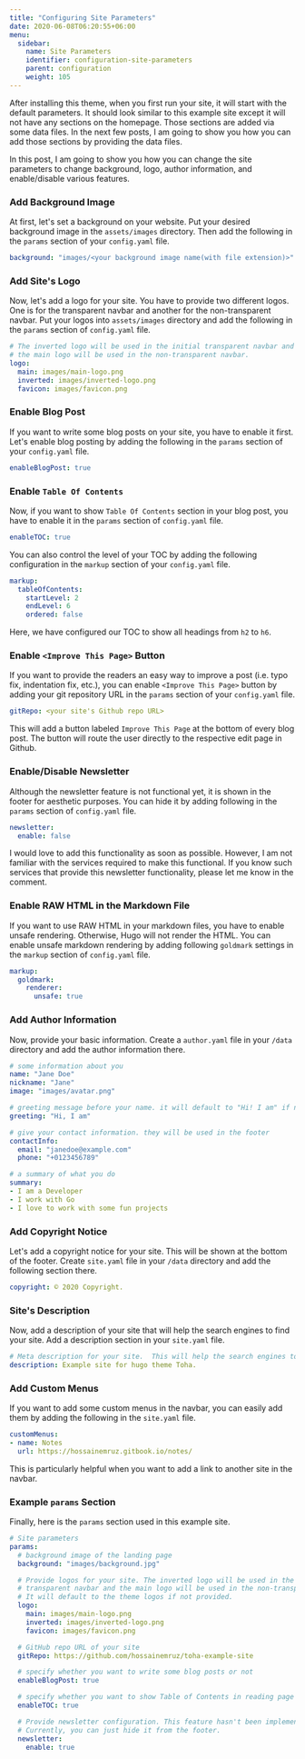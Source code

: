```yaml
---
title: "Configuring Site Parameters"
date: 2020-06-08T06:20:55+06:00
menu:
  sidebar:
    name: Site Parameters
    identifier: configuration-site-parameters
    parent: configuration
    weight: 105
---
```


After installing this theme, when you first run your site, it will start with the default parameters. It should look similar to this example site except it will not have any sections on the homepage. Those sections are added via some data files. In the next few posts, I am going to show you how you can add those sections by providing the data files.

In this post, I am going to show you how you can change the site parameters to change background, logo, author information, and enable/disable various features.

### Add Background Image

At first, let's set a background on your website. Put your desired background image in the `assets/images` directory. Then add the following in the `params` section of your `config.yaml` file.

```yaml
background: "images/<your background image name(with file extension)>"
```

### Add Site's Logo

Now, let's add a logo for your site. You have to provide two different logos. One is for the transparent navbar and another for the non-transparent navbar. Put your logos into `assets/images` directory and add the following in the `params` section of `config.yaml` file.

```yaml
# The inverted logo will be used in the initial transparent navbar and
# the main logo will be used in the non-transparent navbar.
logo:
  main: images/main-logo.png
  inverted: images/inverted-logo.png
  favicon: images/favicon.png
```

### Enable Blog Post

If you want to write some blog posts on your site, you have to enable it first. Let's enable blog posting by adding the following in the `params` section of your `config.yaml` file.

```yaml
enableBlogPost: true
```

### Enable `Table Of Contents`

Now, if you want to show `Table Of Contents` section in your blog post, you have to enable it in the `params` section of `config.yaml` file.

```yaml
enableTOC: true
```

You can also control the level of your TOC by adding the following configuration in the `markup` section of your `config.yaml` file.

```yaml
markup:
  tableOfContents:
    startLevel: 2
    endLevel: 6
    ordered: false
```

Here, we have configured our TOC to show all headings from `h2` to `h6`.

### Enable `<Improve This Page>` Button

If you want to provide the readers an easy way to improve a post (i.e. typo fix, indentation fix, etc.), you can enable `<Improve This Page>` button by adding your git repository URL in the `params` section of your `config.yaml` file.

```yaml
gitRepo: <your site's Github repo URL>
```

This will add a button labeled `Improve This Page` at the bottom of every blog post. The button will route the user directly to the respective edit page in Github.

### Enable/Disable Newsletter

Although the newsletter feature is not functional yet, it is shown in the footer for aesthetic purposes. You can hide it by adding following in the `params` section of  `config.yaml` file.

```yaml
newsletter:
  enable: false
```

I would love to add this functionality as soon as possible. However, I am not familiar with the services required to make this functional. If you know such services that provide this newsletter functionality, please let me know in the comment.

### Enable RAW HTML in the Markdown File

If you want to use RAW HTML in your markdown files, you have to enable unsafe rendering. Otherwise, Hugo will not render the HTML. You can enable unsafe markdown rendering by adding following `goldmark` settings in the `markup` section of `config.yaml` file.

```yaml
markup:
  goldmark:
    renderer:
      unsafe: true
```

### Add Author Information

Now, provide your basic information. Create a `author.yaml` file in your `/data` directory and add the author information there.

```yaml
# some information about you
name: "Jane Doe"
nickname: "Jane"
image: "images/avatar.png"

# greeting message before your name. it will default to "Hi! I am" if not provided
greeting: "Hi, I am"

# give your contact information. they will be used in the footer
contactInfo:
  email: "janedoe@example.com"
  phone: "+0123456789"

# a summary of what you do
summary:
- I am a Developer
- I work with Go
- I love to work with some fun projects
```

### Add Copyright Notice

Let's add a copyright notice for your site. This will be shown at the bottom of the footer. Create `site.yaml` file in your `/data` directory and add the following section there.

```yaml
copyright: © 2020 Copyright.
```

### Site's Description

Now, add a description of your site that will help the search engines to find your site. Add a description section in your `site.yaml` file.

```yaml
# Meta description for your site.  This will help the search engines to find your site.
description: Example site for hugo theme Toha.
```

### Add Custom Menus

If you want to add some custom menus in the navbar, you can easily add them by adding the following in the `site.yaml` file.

```yaml
customMenus:
- name: Notes
  url: https://hossainemruz.gitbook.io/notes/
```

This is particularly helpful when you want to add a link to another site in the navbar.

### Example `params` Section

Finally, here is the `params` section used in this example site.

```yaml
# Site parameters
params:
  # background image of the landing page
  background: "images/background.jpg"

  # Provide logos for your site. The inverted logo will be used in the initial
  # transparent navbar and the main logo will be used in the non-transparent navbar.
  # It will default to the theme logos if not provided.
  logo:
    main: images/main-logo.png
    inverted: images/inverted-logo.png
    favicon: images/favicon.png

  # GitHub repo URL of your site
  gitRepo: https://github.com/hossainemruz/toha-example-site

  # specify whether you want to write some blog posts or not
  enableBlogPost: true

  # specify whether you want to show Table of Contents in reading page
  enableTOC: true

  # Provide newsletter configuration. This feature hasn't been implemented yet.
  # Currently, you can just hide it from the footer.
  newsletter:
    enable: true
```
